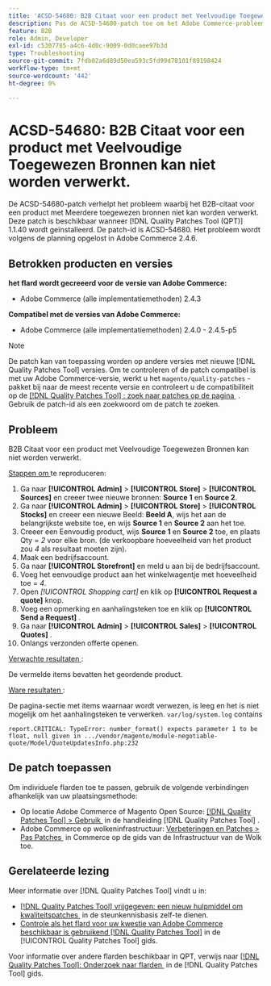```yaml
---
title: 'ACSD-54680: B2B Citaat voor een product met Veelvoudige Toegewezen Bronnen kan worden verwerkt'
description: Pas de ACSD-54680-patch toe om het Adobe Commerce-probleem op te lossen, waarbij het B2B-citaat voor een product met Meerdere toegewezen bronnen niet kan worden verwerkt.
feature: B2B
role: Admin, Developer
exl-id: c5307785-a4c6-4d0c-9009-0d0caee97b3d
type: Troubleshooting
source-git-commit: 7fdb02a6d89d50ea593c5fd99d78101f89198424
workflow-type: tm+mt
source-wordcount: '442'
ht-degree: 0%

---
```


# ACSD-54680: B2B Citaat voor een product met Veelvoudige Toegewezen Bronnen kan niet worden verwerkt.

De ACSD-54680-patch verhelpt het probleem waarbij het B2B-citaat voor een product met Meerdere toegewezen bronnen niet kan worden verwerkt. Deze patch is beschikbaar wanneer [!DNL Quality Patches Tool (QPT)] 1.1.40 wordt geïnstalleerd. De patch-id is ACSD-54680. Het probleem wordt volgens de planning opgelost in Adobe Commerce 2.4.6.

## Betrokken producten en versies

**het flard wordt gecreeerd voor de versie van Adobe Commerce:**

* Adobe Commerce (alle implementatiemethoden) 2.4.3

**Compatibel met de versies van Adobe Commerce:**

* Adobe Commerce (alle implementatiemethoden) 2.4.0 - 2.4.5-p5

>[!NOTE]
>
>De patch kan van toepassing worden op andere versies met nieuwe [!DNL Quality Patches Tool] versies. Om te controleren of de patch compatibel is met uw Adobe Commerce-versie, werkt u het `magento/quality-patches` -pakket bij naar de meest recente versie en controleert u de compatibiliteit op de [[!DNL Quality Patches Tool] : zoek naar patches op de pagina &#x200B;](https://experienceleague.adobe.com/tools/commerce-quality-patches/index.html?lang=nl-NL) . Gebruik de patch-id als een zoekwoord om de patch te zoeken.

## Probleem

B2B Citaat voor een product met Veelvoudige Toegewezen Bronnen kan niet worden verwerkt.

<u> Stappen om </u> te reproduceren:

1. Ga naar **[!UICONTROL Admin]** > **[!UICONTROL Store]** > **[!UICONTROL Sources]** en creeer twee nieuwe bronnen: **Source 1** en **Source 2**.
1. Ga naar **[!UICONTROL Admin]** > **[!UICONTROL Store]** > **[!UICONTROL Stocks]** en creeer een nieuwe Beeld: **Beeld A**, wijs het aan de belangrijkste website toe, en wijs **Source 1** en **Source 2** aan het toe.
1. Creeer een Eenvoudig product, wijs **Source 1** en **Source 2** toe, en plaats Qty = *2* voor elke bron. (de verkoopbare hoeveelheid van het product zou *4* als resultaat moeten zijn).
1. Maak een bedrijfsaccount.
1. Ga naar **[!UICONTROL Storefront]** en meld u aan bij de bedrijfsaccount.
1. Voeg het eenvoudige product aan het winkelwagentje met hoeveelheid toe = *4*.
1. Open *[!UICONTROL Shopping cart]* en klik op **[!UICONTROL Request a quote]** knop.
1. Voeg een opmerking en aanhalingsteken toe en klik op **[!UICONTROL Send a Request]** .
1. Ga naar **[!UICONTROL Admin]** > **[!UICONTROL Sales]** > **[!UICONTROL Quotes]** .
1. Onlangs verzonden offerte openen.

<u> Verwachte resultaten </u>:

De vermelde items bevatten het geordende product.

<u> Ware resultaten </u>:

De pagina-sectie met items waarnaar wordt verwezen, is leeg en het is niet mogelijk om het aanhalingsteken te verwerken.
`var/log/system.log` contains

```
report.CRITICAL: TypeError: number_format() expects parameter 1 to be float, null given in .../vendor/magento/module-negotiable-quote/Model/QuoteUpdatesInfo.php:232
```

## De patch toepassen

Om individuele flarden toe te passen, gebruik de volgende verbindingen afhankelijk van uw plaatsingsmethode:

* Op locatie Adobe Commerce of Magento Open Source: [[!DNL Quality Patches Tool] > Gebruik &#x200B;](/help/tools/quality-patches-tool/usage.md) in de handleiding [!DNL Quality Patches Tool] .
* Adobe Commerce op wolkeninfrastructuur: [&#x200B; Verbeteringen en Patches > Pas Patches &#x200B;](https://experienceleague.adobe.com/docs/commerce-cloud-service/user-guide/develop/upgrade/apply-patches.html?lang=nl-NL) in Commerce op de gids van de Infrastructuur van de Wolk toe.

## Gerelateerde lezing

Meer informatie over [!DNL Quality Patches Tool] vindt u in:

* [[!DNL Quality Patches Tool]  vrijgegeven: een nieuw hulpmiddel om kwaliteitspatches &#x200B;](https://experienceleague.adobe.com/nl/docs/commerce-operations/tools/quality-patches-tool/quality-patches-tool-to-self-serve-quality-patches) in de steunkennisbasis zelf-te dienen.
* [&#x200B; Controle als het flard voor uw kwestie van Adobe Commerce beschikbaar is gebruikend  [!DNL Quality Patches Tool]](/help/tools/quality-patches-tool/patches-available-in-qpt/check-patch-for-magento-issue-with-magento-quality-patches.md) in de [!UICONTROL Quality Patches Tool] gids.


Voor informatie over andere flarden beschikbaar in QPT, verwijs naar [[!DNL Quality Patches Tool]: Onderzoek naar flarden &#x200B;](https://experienceleague.adobe.com/tools/commerce-quality-patches/index.html?lang=nl-NL) in de [!DNL Quality Patches Tool] gids.
